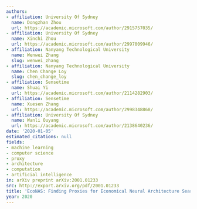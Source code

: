 ```yaml
---
authors:
- affiliation: University Of Sydney
  name: Dongzhan Zhou
  url: https://academic.microsoft.com/author/2915757035/
- affiliation: University Of Sydney
  name: Xinchi Zhou
  url: https://academic.microsoft.com/author/2997009946/
- affiliation: Nanyang Technological University
  name: Wenwei Zhang
  slug: wenwei_zhang
- affiliation: Nanyang Technological University
  name: Chen Change Loy
  slug: chen_change_loy
- affiliation: Sensetime
  name: Shuai Yi
  url: https://academic.microsoft.com/author/2114282903/
- affiliation: Sensetime
  name: Xuesen Zhang
  url: https://academic.microsoft.com/author/2998348868/
- affiliation: University Of Sydney
  name: Wanli Ouyang
  url: https://academic.microsoft.com/author/2138640236/
date: '2020-01-05'
estimated_citations: null
fields:
- machine learning
- computer science
- proxy
- architecture
- computation
- artificial intelligence
in: arXiv preprint arXiv:2001.01233
src: http://export.arxiv.org/pdf/2001.01233
title: 'EcoNAS: Finding Proxies for Economical Neural Architecture Search'
year: 2020
---
```

